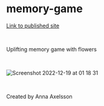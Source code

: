 # memory-game

[Link to published site](https://annaaxelsson051.github.io/memory-game/)

</br>

Uplifting memory game with flowers

</br>

![Screenshot 2022-12-19 at 01 18 31](https://user-images.githubusercontent.com/103879144/208327172-8c976bed-ff7d-4014-91a3-4e1f90723013.png)

</br>

Created by Anna Axelsson

